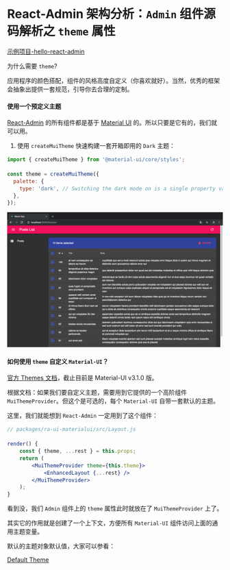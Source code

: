 # React-Admin 架构分析：`Admin` 组件源码解析之 `theme` 属性

[示例项目-hello-react-admin](https://github.com/Kirk-Wang/hello-react-admin)

为什么需要 `theme`?

应用程序的颜色搭配，组件的风格高度自定义（你喜欢就好）。当然，优秀的框架会抽象出提供一套规范，引导你去合理的定制。

#### 使用一个预定义主题

[React-Admin](https://github.com/marmelab/react-admin) 的所有组件都是基于 [Material UI](https://material-ui.com/) 的。所以只要是它有的，我们就可以用。

1. 使用 `createMuiTheme` 快速构建一套开箱即用的 `Dark` 主题：

```js
import { createMuiTheme } from '@material-ui/core/styles';

const theme = createMuiTheme({
  palette: {
    type: 'dark', // Switching the dark mode on is a single property value change.
  },
});
```

![](../images/core-admin-app-theme/1.png) 

#### 如何使用 `theme` 自定义 `Material-UI`？

[官方 Themes 文档](https://material-ui.com/customization/themes/)，截止目前是 Material-UI v3.1.0 版。

根据文档：如果我们要自定义主题，需要用到它提供的一个高阶组件 `MuiThemeProvider`。但这个是可选的，每个 `Material-UI` 自带一套默认的主题。

这里，我们就能想到 `React-Admin` 一定用到了这个组件：

```jsx
// packages/ra-ui-materialui/src/Layout.js

render() {
    const { theme, ...rest } = this.props;
    return (
        <MuiThemeProvider theme={this.theme}>
            <EnhancedLayout {...rest} />
        </MuiThemeProvider>
    );
}
```

看到没，我们 `Admin` 组件上的 `theme` 属性此时就放在了 `MuiThemeProvider` 上了。

其实它的作用就是创建了一个上下文，方便所有 `Material-UI` 组件访问上面的通用主题变量。

默认的主题对象默认值，大家可以参看：

[Default Theme](https://material-ui.com/customization/default-theme/)






